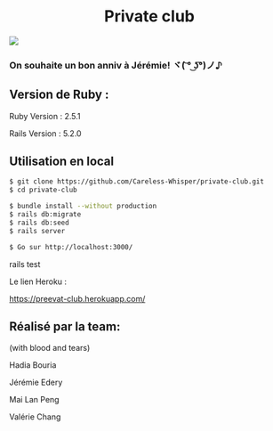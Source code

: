 

<center><h1>Private club</h1></center>
  <img src ="https://i.pinimg.com/originals/80/c0/46/80c04631accd35970ac9c4e06450718f.jpg"></img>
<h3> On souhaite un bon anniv à Jérémie! ヾ( ͝° ͜ʖ͡°)ノ♪
<h2>Version de Ruby :</h2>
Ruby Version : 2.5.1

Rails Version : 5.2.0

<h2>Utilisation en local</h2>

```sh
$ git clone https://github.com/Careless-Whisper/private-club.git
$ cd private-club
```

```sh
$ bundle install --without production
$ rails db:migrate
$ rails db:seed
$ rails server
```

```sh
$ Go sur http://localhost:3000/

```




rails test

Le lien Heroku  :

https://preevat-club.herokuapp.com/

<h2>Réalisé  par la team:</h2> (with blood and tears)
<p>
<p>Hadia Bouria
<p>Jérémie Edery
<p>Mai Lan Peng
<p>Valérie Chang


